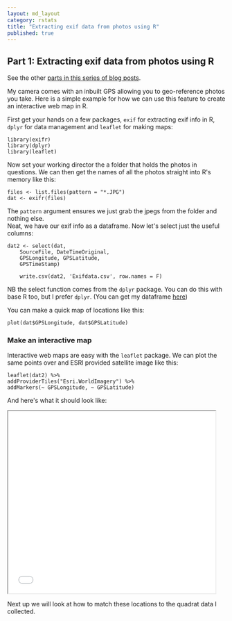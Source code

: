 ```yaml
---
layout: md_layout
category: rstats
title: "Extracting exif data from photos using R"
published: true  
---
```


## Part 1: Extracting exif data from photos using R  

See the other [parts in this series of blog posts](/rstats/2016/11/14/photos-to-spatialstat.html).  

My camera comes with an inbuilt GPS allowing you to geo-reference photos you take. Here is a simple example for how we can use this feature to create an interactive web map in R.  

First get your hands on a few packages, `exif` for extracting exif info in R, `dplyr` for data management and `leaflet` for making maps:  

	library(exifr)
	library(dplyr)
	library(leaflet)

Now set your working director the a folder that holds the photos in questions. We can then get the names of all the photos straight into R's memory like this:

	files <- list.files(pattern = "*.JPG")
	dat <- exifr(files)

The `pattern` argument ensures we just grab the jpegs from the folder and nothing else.  
Neat, we have our exif info as a dataframe. Now let's select just the useful columns:  

	dat2 <- select(dat,
		SourceFile, DateTimeOriginal,
		GPSLongitude, GPSLatitude,
		GPSTimeStamp)

		write.csv(dat2, 'Exifdata.csv', row.names = F)

NB the select function comes from the `dplyr` package. You can do this with base R too, but I prefer `dplyr`.  (You can get my dataframe [here](/data/Exifdata.csv))

You can make a quick map of locations like this:  

	plot(dat$GPSLongitude, dat$GPSLatitude)

### Make an interactive map   

Interactive web maps are easy with the `leaflet` package.  We can plot the same points over and ESRI provided satellite image like this:  

	leaflet(dat2) %>%
	addProviderTiles("Esri.WorldImagery") %>%
	addMarkers(~ GPSLongitude, ~ GPSLatitude)  

And here's what it should look like:  

<iframe src="/data/hornby_pic_loc.html" style = "width: 95%; height: 30em"> It no map appears here your browser doesn't support iframes. Try <a href = "/data/hornby_pic_loc.html">this link instead</a></iframe>


Next up we will look at how to match these locations to the quadrat data I collected.  
